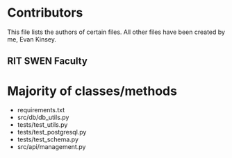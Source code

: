 # Contributors
This file lists the authors of certain files. All other files have been created by me, Evan Kinsey.

## RIT SWEN Faculty
# Majority of classes/methods
- requirements.txt
- src/db/db_utils.py
- tests/test_utils.py
- tests/test_postgresql.py
- tests/test_schema.py
- src/api/management.py